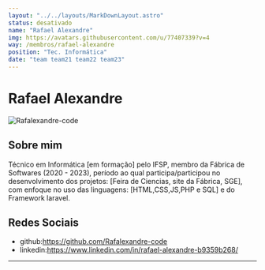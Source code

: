 ```yaml
---
layout: "../../layouts/MarkDownLayout.astro"
status: desativado
name: "Rafael Alexandre"
img: https://avatars.githubusercontent.com/u/77407339?v=4
way: /membros/rafael-alexandre
position: "Tec. Informática"
date: "team team21 team22 team23"
---
```


# Rafael Alexandre

 ![Rafalexandre-code](https://avatars.githubusercontent.com/u/77407339?v=4)

## Sobre mim
Técnico em Informática [em formação] pelo IFSP, membro da Fábrica de Softwares (2020 - 2023), período ao qual participa/participou no desenvolvimento dos projetos: [Feira de Ciencias, site da Fábrica, SGE], com enfoque no uso das linguagens: [HTML,CSS,JS,PHP e SQL] e do Framework laravel.

## Redes Sociais
- github:https://github.com/Rafalexandre-code
- linkedin:https://www.linkedin.com/in/rafael-alexandre-b9359b268/
***